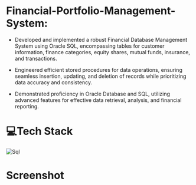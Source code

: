 # Financial-Portfolio-Management-System:

- Developed and implemented a robust Financial Database Management System using Oracle SQL, encompassing tables for customer information, finance categories, equity shares, 
   mutual funds, insurance, and transactions.

-  Engineered efficient stored procedures for data operations, ensuring seamless insertion, updating, and deletion of records while prioritizing data accuracy and consistency.

-  Demonstrated proficiency in Oracle Database and SQL, utilizing advanced features for effective data retrieval, analysis, and financial reporting.



# 💻Tech Stack
  ![Sql](https://img.shields.io/badge/SQL-005C84?style=for-the-badge&logo=mysql&logoColor=white)
  
# Screenshot

  
  
